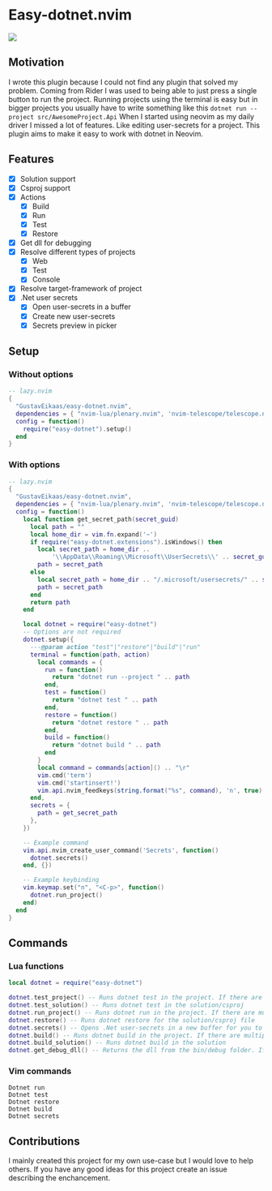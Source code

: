 # Easy-dotnet.nvim
<a href="https://dotfyle.com/plugins/GustavEikaas/easy-dotnet.nvim">
	<img src="https://dotfyle.com/plugins/GustavEikaas/easy-dotnet.nvim/shield?style=flat" />
</a>

## Motivation

I wrote this plugin because I could not find any plugin that solved my problem. Coming from Rider I was used to being able to just press a single button to run the project. Running projects using the terminal is easy but in bigger projects you usually have to write something like this `dotnet run --project src/AwesomeProject.Api`
When I started using neovim as my daily driver I missed a lot of features. Like editing user-secrets for a project. This plugin aims to make it easy to work with dotnet in Neovim.

## Features

- [x] Solution support
- [x] Csproj support
- [x] Actions
    - [x] Build
    - [x] Run
    - [x] Test
    - [x] Restore
- [x] Get dll for debugging
- [x] Resolve different types of projects
    - [x] Web
    - [x] Test
    - [x] Console
- [x] Resolve target-framework of project
- [x] .Net user secrets
    - [x] Open user-secrets in a buffer
    - [x] Create new user-secrets
    - [x] Secrets preview in picker

## Setup

### Without options
```lua
-- lazy.nvim
{
  "GustavEikaas/easy-dotnet.nvim",
  dependencies = { "nvim-lua/plenary.nvim", 'nvim-telescope/telescope.nvim', },
  config = function()
    require("easy-dotnet").setup()
  end
}
```

### With options
```lua
-- lazy.nvim
{
  "GustavEikaas/easy-dotnet.nvim",
  dependencies = { "nvim-lua/plenary.nvim", 'nvim-telescope/telescope.nvim', },
  config = function()
    local function get_secret_path(secret_guid)
      local path = ""
      local home_dir = vim.fn.expand('~')
      if require("easy-dotnet.extensions").isWindows() then
        local secret_path = home_dir ..
            '\\AppData\\Roaming\\Microsoft\\UserSecrets\\' .. secret_guid .. "\\secrets.json"
        path = secret_path
      else
        local secret_path = home_dir .. "/.microsoft/usersecrets/" .. secret_guid .. "/secrets.json"
        path = secret_path
      end
      return path
    end

    local dotnet = require("easy-dotnet")
    -- Options are not required
    dotnet.setup({
      ---@param action "test"|"restore"|"build"|"run"
      terminal = function(path, action)
        local commands = {
          run = function()
            return "dotnet run --project " .. path
          end,
          test = function()
            return "dotnet test " .. path
          end,
          restore = function()
            return "dotnet restore " .. path
          end,
          build = function()
            return "dotnet build " .. path
          end
        }
        local command = commands[action]() .. "\r"
        vim.cmd('term')
        vim.cmd('startinsert!')
        vim.api.nvim_feedkeys(string.format("%s", command), 'n', true)
      end,
      secrets = {
        path = get_secret_path
      },
    })

    -- Example command
    vim.api.nvim_create_user_command('Secrets', function()
      dotnet.secrets()
    end, {})

    -- Example keybinding
    vim.keymap.set("n", "<C-p>", function()
      dotnet.run_project()
    end)
  end
}
```

## Commands

### Lua functions
```lua
local dotnet = require("easy-dotnet")

dotnet.test_project() -- Runs dotnet test in the project. If there are multiple a telescope picker opens
dotnet.test_solution() -- Runs dotnet test in the solution/csproj
dotnet.run_project() -- Runs dotnet run in the project. If there are multiple a telescope picker opens
dotnet.restore() -- Runs dotnet restore for the solution/csproj file
dotnet.secrets() -- Opens .Net user-secrets in a new buffer for you to edit
dotnet.build() -- Runs dotnet build in the project. If there are multiple a telescope picker opens
dotnet.build_solution() -- Runs dotnet build in the solution
dotnet.get_debug_dll() -- Returns the dll from the bin/debug folder. If there are multiple projects a telescope picker opens
```

### Vim commands
```
Dotnet run
Dotnet test
Dotnet restore
Dotnet build
Dotnet secrets
```

## Contributions

I mainly created this project for my own use-case but I would love to help others. If you have any good ideas for this project create an issue describing the enchancement.


